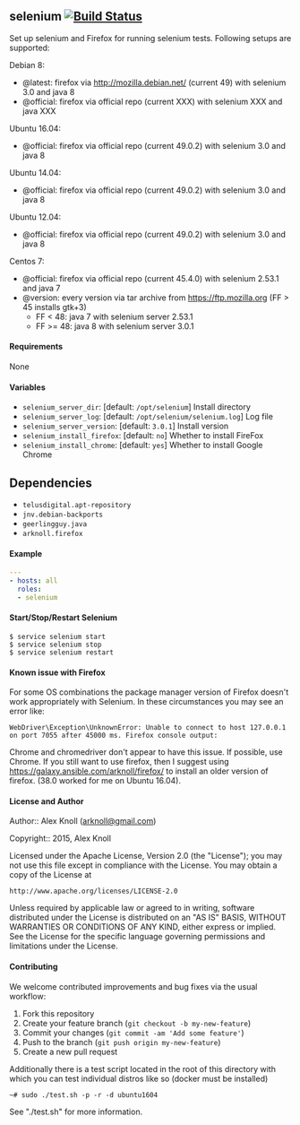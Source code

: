 ## selenium [![Build Status](https://travis-ci.org/arknoll/ansible-role-selenium.svg?branch=master)](https://travis-ci.org/arknoll/ansible-role-selenium)

Set up selenium and Firefox for running selenium tests. Following setups are supported:

Debian 8:

- @latest: firefox via http://mozilla.debian.net/ (current 49) with selenium 3.0 and java 8
- @official: firefox via official repo (current XXX) with selenium XXX and java XXX

Ubuntu 16.04:

- @official: firefox via official repo (current 49.0.2) with selenium 3.0 and java 8

Ubuntu 14.04:

- @official: firefox via official repo (current 49.0.2) with selenium 3.0 and java 8

Ubuntu 12.04:

- @official: firefox via official repo (current 49.0.2) with selenium 3.0 and java 8

Centos 7:

- @official: firefox via official repo (current 45.4.0) with selenium 2.53.1 and java 7
- @version: every version via tar archive from https://ftp.mozilla.org (FF > 45 installs gtk+3) 
  - FF < 48: java 7 with selenium server 2.53.1
  - FF >= 48: java 8 with selenium server 3.0.1


#### Requirements

None

#### Variables

* `selenium_server_dir`: [default: `/opt/selenium`] Install directory
* `selenium_server_log`: [default: `/opt/selenium/selenium.log`] Log file
* `selenium_server_version`: [default: `3.0.1`] Install version
* `selenium_install_firefox`: [default: `no`] Whether to install FireFox
* `selenium_install_chrome`: [default: `yes`] Whether to install Google Chrome

## Dependencies

* `telusdigital.apt-repository`
* `jnv.debian-backports`
* `geerlingguy.java`
* `arknoll.firefox`

#### Example

```yaml
---
- hosts: all
  roles:
  - selenium
```

#### Start/Stop/Restart Selenium

```
$ service selenium start
$ service selenium stop
$ service selenium restart
```

#### Known issue with Firefox

For some OS combinations the package manager version of Firefox 
doesn't work appropriately with Selenium. In these circumstances 
you may see an error like:

```
WebDriver\Exception\UnknownError: Unable to connect to host 127.0.0.1 on port 7055 after 45000 ms. Firefox console output:
```

Chrome and chromedriver don't appear to have this issue. If 
possible, use Chrome. If you still want to use firefox, then 
I suggest using https://galaxy.ansible.com/arknoll/firefox/ 
to install an older version of firefox. (38.0 worked for me 
on Ubuntu 16.04).

#### License and Author

Author:: Alex Knoll (arknoll@gmail.com)

Copyright:: 2015, Alex Knoll

Licensed under the Apache License, Version 2.0 (the "License");
you may not use this file except in compliance with the License.
You may obtain a copy of the License at

    http://www.apache.org/licenses/LICENSE-2.0

Unless required by applicable law or agreed to in writing, software
distributed under the License is distributed on an "AS IS" BASIS,
WITHOUT WARRANTIES OR CONDITIONS OF ANY KIND, either express or implied.
See the License for the specific language governing permissions and
limitations under the License.

#### Contributing

We welcome contributed improvements and bug fixes via the usual workflow:

1. Fork this repository
2. Create your feature branch (`git checkout -b my-new-feature`)
3. Commit your changes (`git commit -am 'Add some feature'`)
4. Push to the branch (`git push origin my-new-feature`)
5. Create a new pull request

Additionally there is a test script located in the root of this directory with which you can test individual distros like so (docker must be installed)

    ~# sudo ./test.sh -p -r -d ubuntu1604
    
See "./test.sh" for more information.